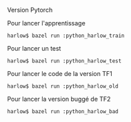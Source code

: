 Version Pytorch

Pour lancer l'apprentissage
```
harlow$ bazel run :python_harlow_train
```
Pour lancer un test
```
harlow$ bazel run :python_harlow_test
```


Pour lancer le code de la version TF1
```
harlow$ bazel run :python_harlow_old
```
Pour lancer la version buggé de TF2
```
harlow$ bazel run :python_harlow_bad
```
